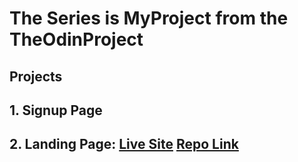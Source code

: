 # The Series is MyProject from the TheOdinProject

## Projects
## 1. Signup Page
## 2. Landing Page: [Live Site](https://cjpanda.github.io/landingpage/)  [Repo Link](https://github.com/cjpanda/landingpage)



